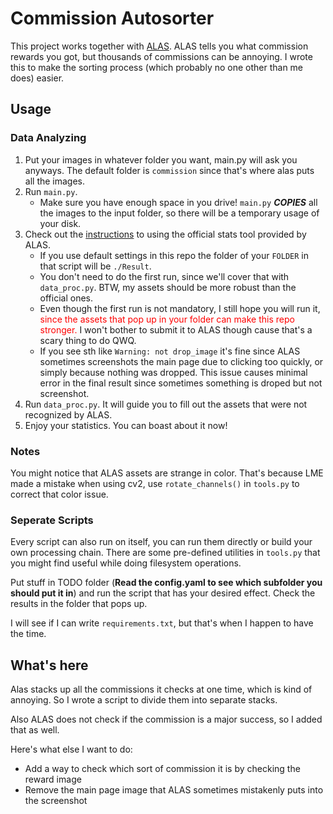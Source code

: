 # Commission Autosorter

This project works together with [ALAS](https://github.com/LmeSzinc/AzurLaneAutoScript).
ALAS tells you what commission rewards you got, but thousands of commissions can be annoying.
I wrote this to make the sorting process (which probably no one other than me does)
easier.

## Usage
### Data Analyzing
1. Put your images in whatever folder you want, main.py will ask you anyways. The default folder is `commission` since that's where alas puts all the images.
2. Run `main.py`.
    - Make sure you have enough space in you drive! `main.py` _**COPIES**_ all the images to the input folder, so there will be a temporary usage of your disk.
3. Check out the [instructions](https://github.com/LmeSzinc/AzurLaneAutoScript/wiki/item_statistics_en) to using the official stats tool provided by ALAS.
    - If you use default settings in this repo the folder of your `FOLDER` in that script will be `./Result`.
    - You don't need to do the first run, since we'll cover that with `data_proc.py`. BTW, my assets should be more robust than the official ones.
    - Even though the first run is not mandatory, I still hope you will run it, <span style="color:red">since the assets that pop up in your folder can make this repo stronger.</span> I won't bother to submit it to ALAS though cause that's a scary thing to do QWQ.
    - If you see sth like `Warning: not drop_image` it's fine since ALAS sometimes screenshots the main page due to clicking too quickly, or simply because nothing was dropped. This issue causes minimal error in the final result since sometimes something is droped but not screenshot.
4. Run `data_proc.py`. It will guide you to fill out the assets that were not recognized by ALAS.
5. Enjoy your statistics. You can boast about it now!

### Notes
You might notice that ALAS assets are strange in color. That's because LME made a mistake when using cv2, use `rotate_channels()` in `tools.py` to correct that color issue.


### Seperate Scripts
Every script can also run on itself, you can run them directly or build your own processing chain. There are some pre-defined utilities in `tools.py` that you might find useful while doing filesystem operations.

Put stuff in TODO folder (**Read the config.yaml to see which subfolder you should put it in**) and run the script that has your desired effect. Check the results in the folder that pops up.

I will see if I can write `requirements.txt`, but that's when I happen to have the time.

## What's here

Alas stacks up all the commissions it checks at one time, which is kind of annoying.
So I wrote a script to divide them into separate stacks.

Also ALAS does not check if the commission is a major success, so I added that as well.

Here's what else I want to do:
- Add a way to check which sort of commission it is by checking the reward image
- Remove the main page image that ALAS sometimes mistakenly puts into the screenshot

